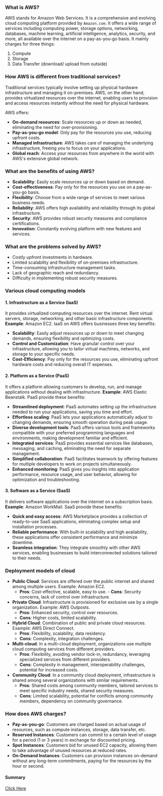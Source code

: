 ### What is AWS?
AWS stands for Amazon Web Services. It is a comprehensive and evolving cloud computing platform provided by ``Amazon.com``. It offers a wide range of services including computing power, storage options, networking, databases, machine learning, artificial intelligence, analytics, security, and more, all available over the internet on a pay-as-you-go basis.
It mainly charges for three things:
1. Compute
2. Storage
3. Data Transfer (download/ upload from outside)

### How AWS is different from traditional services?
Traditional services typically involve setting up physical hardware infrastructure and managing it on-premises. AWS, on the other hand, provides virtualized resources over the internet, enabling users to provision and access resources instantly without the need for physical hardware. 

AWS offers:
- **On-demand resources**: Scale resources up or down as needed, eliminating the need for over-provisioning.
- **Pay-as-you-go model**: Only pay for the resources you use, reducing upfront costs.
- **Managed infrastructure**: AWS takes care of managing the underlying infrastructure, freeing you to focus on your applications.
- **Global reach**: Access your resources from anywhere in the world with AWS's extensive global network.

### What are the benefits of using AWS?
- **Scalability**: Easily scale resources up or down based on demand.
- **Cost-effectiveness**: Pay only for the resources you use on a pay-as-you-go basis.
- **Flexibility**: Choose from a wide range of services to meet various business needs.
- **Reliability**: AWS offers high availability and reliability through its global infrastructure.
- **Security**: AWS provides robust security measures and compliance certifications.
- **Innovation**: Constantly evolving platform with new features and services.

### What are the problems solved by AWS?
- Costly upfront investments in hardware.
- Limited scalability and flexibility of on-premises infrastructure.
- Time-consuming infrastructure management tasks.
- Lack of geographic reach and redundancy.
- Difficulty in implementing robust security measures.

### Various cloud computing models
#### 1. Infrastructure as a Service (IaaS)
It provides virtualized computing resources over the internet. Rent virtual servers, storage, networking, and other basic infrastructure components. **Example**: Amazon EC2. IaaS on AWS offers businesses three key benefits:
- **Scalability**: Easily adjust resources up or down to meet changing demands, ensuring flexibility and optimizing costs.
- **Control and Customization**: Have granular control over your infrastructure, allowing you to tailor virtual machines, networks, and storage to your specific needs.
- **Cost-Efficiency**: Pay only for the resources you use, eliminating upfront hardware costs and reducing overall IT expenses.

#### 2. Platform as a Service (PaaS)
It offers a platform allowing customers to develop, run, and manage applications without dealing with infrastructure. **Example**: AWS Elastic Beanstalk. PaaS provide these benefits:
- **Streamlined deployment**: PaaS automates setting up the infrastructure needed to run your applications, saving you time and effort.
- **Effortless scaling**: PaaS lets your applications automatically adjust to changing demands, ensuring smooth operation during peak usage.
- **Diverse development tools**: PaaS offers various tools and frameworks compatible with your preferred programming languages and environments, making development familiar and efficient.
- **Integrated services**: PaaS provides essential services like databases, messaging, and caching, eliminating the need for separate management.
- **Simplified collaboration**: PaaS facilitates teamwork by offering features for multiple developers to work on projects simultaneously.
- **Enhanced monitoring**: PaaS gives you insights into application performance, resource usage, and user behavior, allowing for optimization and troubleshooting.

#### 3. Software as a Service (SaaS)
It delivers software applications over the internet on a subscription basis. **Example**: Amazon WorkMail. SaaS provide these benefits:
- **Quick and easy access**: AWS Marketplace provides a collection of ready-to-use SaaS applications, eliminating complex setup and installation processes.
- **Reliable performance**: With built-in scalability and high availability, these applications offer consistent performance and minimize downtime.
- **Seamless integration**: They integrate smoothly with other AWS services, enabling businesses to build interconnected solutions tailored to their needs.

### Deployment models of cloud
- **Public Cloud**: Services are offered over the public internet and shared among multiple users. Example: Amazon EC2.
    - **Pros**: Cost-effective, scalable, easy to use. - **Cons**: Security concerns, lack of control over infrastructure. 
- **Private Cloud**: Infrastructure is provisioned for exclusive use by a single organization. Example: AWS Outposts.
    - **Pros**: Enhanced security, control over resources. 
    - **Cons**: Higher costs, limited scalability. 
- **Hybrid Cloud**: Combination of public and private cloud resources. Example: AWS Direct Connect.
    - **Pros**: Flexibility, scalability, data residency. 
    - **Cons**: Complexity, integration challenges. 
- **Multi-cloud**: In a multi-cloud deployment, organizations use multiple cloud computing services from different providers. 
    - **Pros**: Flexibility, avoiding vendor lock-in, redundancy, leveraging specialized services from different providers.
    - **Cons**: Complexity in management, interoperability challenges, potential for increased costs.
- **Community Cloud**: In a community cloud deployment, infrastructure is shared among several organizations with similar requirements.
    - **Pros**: Shared costs among community members, tailored services to meet specific industry needs, shared security measures.
    - **Cons**: Limited scalability, potential for conflicts among community members, dependency on community governance.

### How does AWS charges?
- **Pay-as-you-go**: Customers are charged based on actual usage of resources, such as compute instances, storage, data transfer, etc.
- **Reserved Instances**: Customers can commit to a certain level of usage for a period (1 or 3 years) in exchange for discounted pricing.
- **Spot Instances**: Customers bid for unused EC2 capacity, allowing them to take advantage of unused resources at reduced rates.
- **On-Demand Instances**: Customers can provision instances on-demand without any long-term commitments, paying for the resources by the hour or second.


#### Summary
[Click Here](https://www.notion.so/AWS-Basics-c5585a1c959c4affb7618a26a6110651?pvs=4)
